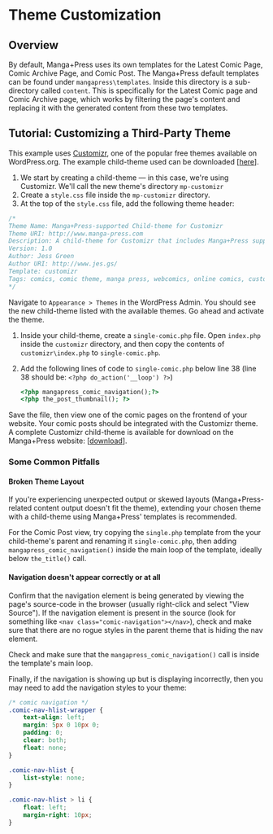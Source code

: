 ---
---
# Theme Customization

## Overview

By default, Manga+Press uses its own templates for the Latest Comic Page, Comic Archive Page, and Comic Post. The Manga+Press default templates can be found under `mangapress\templates`. Inside this directory is a sub-directory called `content`. This is specifically for the Latest Comic page and Comic Archive page, which works by filtering the page's content and replacing it with the generated content from these two templates.

## Tutorial: Customizing a Third-Party Theme

This example uses [Customizr](http://themesandco.com/customizr), one of the popular free themes available on WordPress.org. The example child-theme used can be downloaded \[[here](http://www.manga-press.com/uploads/2014/11/mp-customizr.tar.gz)\].

1. We start by creating a child-theme — in this case, we're using Customizr. We'll call the new theme's directory `mp-customizr`
2. Create a `style.css` file inside the `mp-customizr` directory.
3. At the top of the `style.css` file, add the following theme header:

```css
/*
Theme Name: Manga+Press-supported Child-theme for Customizr
Theme URI: http://www.manga-press.com
Description: A child-theme for Customizr that includes Manga+Press support
Version: 1.0
Author: Jess Green
Author URI: http://www.jes.gs/
Template: customizr
Tags: comics, comic theme, manga press, webcomics, online comics, customizr
*/
```

Navigate to `Appearance > Themes` in the WordPress Admin. You should see the new child-theme listed with the available themes. Go ahead and activate the theme.

1. Inside your child-theme, create a `single-comic.php` file. Open `index.php` inside the `customizr` directory, and then copy the contents of `customizr\index.php` to `single-comic.php`.
2. Add the following lines of code to `single-comic.php` below line 38 \(line 38 should be: `<?php do_action('__loop') ?>`\)

   ```php
   <?php mangapress_comic_navigation();?>
   <?php the_post_thumbnail(); ?>
   ```

Save the file, then view one of the comic pages on the frontend of your website. Your comic posts should be integrated with the Customizr theme. A complete Customizr child-theme is available for download on the Manga+Press website: \[[download](http://www.manga-press.com/uploads/2014/11/mp-customizr.tar.gz)\].

### Some Common Pitfalls

#### Broken Theme Layout

If you're experiencing unexpected output or skewed layouts \(Manga+Press-related content output doesn't fit the theme\), extending your chosen theme with a child-theme using Manga+Press' templates is recommended.

For the Comic Post view, try copying the `single.php` template from the your child-theme's parent and renaming it `single-comic.php`, then adding `mangapress_comic_navigation()` inside the main loop of the template, ideally below `the_title()` call.

#### Navigation doesn't appear correctly or at all

Confirm that the navigation element is being generated by viewing the page's source-code in the browser \(usually right-click and select "View Source"\). If the navigation element is present in the source \(look for something like `<nav class="comic-navigation"></nav>`\), check and make sure that there are no rogue styles in the parent theme that is hiding the nav element.

Check and make sure that the `mangapress_comic_navigation()` call is inside the template's main loop.

Finally, if the navigation is showing up but is displaying incorrectly, then you may need to add the navigation styles to your theme:

```css
/* comic navigation */
.comic-nav-hlist-wrapper {
    text-align: left;
    margin: 5px 0 10px 0;
    padding: 0;
    clear: both;
    float: none;
}

.comic-nav-hlist {
    list-style: none;
}

.comic-nav-hlist > li {
    float: left;
    margin-right: 10px;
}
```


